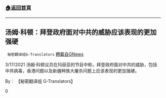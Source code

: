 ###  [:house:返回首頁](https://github.com/ourhimalayas/txt)
---

## 汤姆·科顿：拜登政府面对中共的威胁应该表现的更加强硬
` 秘密翻译组G-Translators` [轉載自GNews](https://gnews.org/zh-hans/986025/)

3/17/2021 汤姆·科顿议员在玛丽亚的节目中称，拜登政府面对中共的威胁，包括中共病毒，香港问题以及新疆种族大屠杀问题上应该表现的更加强硬。

By： 【秘密翻译组 G-Translators】



0
